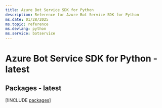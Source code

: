 ```yaml
---
title: Azure Bot Service SDK for Python
description: Reference for Azure Bot Service SDK for Python
ms.date: 01/28/2025
ms.topic: reference
ms.devlang: python
ms.service: botservice
---
```

# Azure Bot Service SDK for Python - latest
## Packages - latest
[!INCLUDE [packages](bot-service-index.md)]